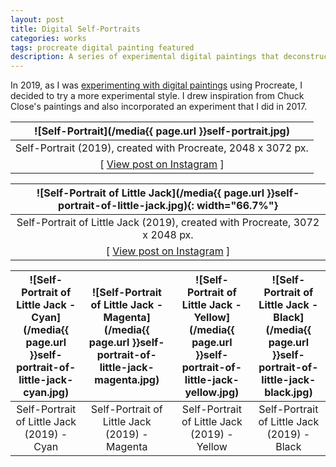 ```yaml
---
layout: post
title: Digital Self-Portraits
categories: works
tags: procreate digital painting featured
description: A series of experimental digital paintings that deconstruct images of myself into small scribbles.
---
```


<!--more-->

In 2019, as I was [experimenting with digital paintings](/works/portraits-of-friends/) using Procreate, I decided to try a more experimental style. I drew inspiration from Chuck Close's paintings and also incorporated an experiment that I did in 2017.

![Self-Portrait](/media{{ page.url }}self-portrait.jpg) |
:----------: |
Self-Portrait (2019), created with Procreate, 2048 x 3072 px. |
[ [View post on Instagram](https://www.instagram.com/p/B3nW621BBmn/) ] |

![Self-Portrait of Little Jack](/media{{ page.url }}self-portrait-of-little-jack.jpg){: width="66.7%"} |
:----------: |
Self-Portrait of Little Jack (2019), created with Procreate, 3072 x 2048 px. |
[ [View post on Instagram](https://www.instagram.com/p/B3z0vEmhZNt/) ] |

![Self-Portrait of Little Jack - Cyan](/media{{ page.url }}self-portrait-of-little-jack-cyan.jpg) | ![Self-Portrait of Little Jack - Magenta](/media{{ page.url }}self-portrait-of-little-jack-magenta.jpg) | ![Self-Portrait of Little Jack - Yellow](/media{{ page.url }}self-portrait-of-little-jack-yellow.jpg) | ![Self-Portrait of Little Jack - Black](/media{{ page.url }}self-portrait-of-little-jack-black.jpg)
:----------: | :----------: | :----------: | :----------:
Self-Portrait of Little Jack (2019) - Cyan | Self-Portrait of Little Jack (2019) - Magenta | Self-Portrait of Little Jack (2019) - Yellow | Self-Portrait of Little Jack (2019) - Black
